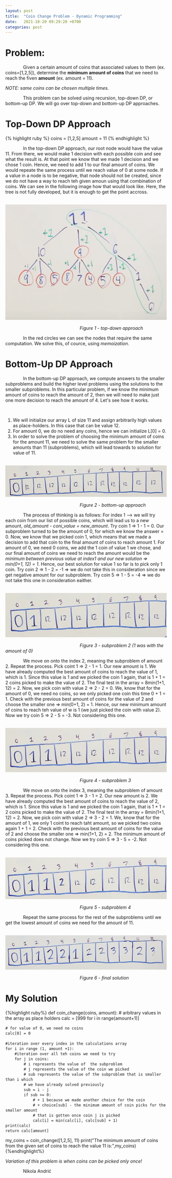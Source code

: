 ```yaml
---
layout: post
title:  "Coin Change Problem - Dynamic Programming"
date:   2021-10-20 09:29:20 +0700
categories: post
---
```

 
# Problem:

 &nbsp;&nbsp;&nbsp;&nbsp;&nbsp;&nbsp;&nbsp;&nbsp;&nbsp;&nbsp;&nbsp;&nbsp;&nbsp;
 Given a certain amount of coins that associated values to them (ex. coins=[1,2,5]), determine the **minimum amount of coins** that we need to reach the fiven **amount** (ex. amount = 11).

 *NOTE: same coins can be chosen multiple times.*
  

 &nbsp;&nbsp;&nbsp;&nbsp;&nbsp;&nbsp;&nbsp;&nbsp;&nbsp;&nbsp;&nbsp;&nbsp;&nbsp;
 This problem can be solved using recursion, top-down DP, or bottom-up DP. We will go over top-down and bottom-up DP approaches.
 
# Top-Down DP Approach

 {% highlight ruby %}
 coins = [1,2,5]
 amount = 11
 {% endhighlight %}
 
 &nbsp;&nbsp;&nbsp;&nbsp;&nbsp;&nbsp;&nbsp;&nbsp;&nbsp;&nbsp;&nbsp;&nbsp;&nbsp;
 In the top-down DP approach, our root node would have the value 11. From there, we would make 1 decision with each possible coin and see what the result is. At that point we know that we made 1 decision and we chose 1 coin. Hence, we need to add 1 to our final amount of coins. We would repeate the same process until we reach value of 0 at some node. If a value in a node is to be negative, that node should not be created, since we do not have a way to reach teh given amoun using that combination of coins. We can see in the following image how that would look like. Here, the tree is not fully developed, but it is enough to get the point accross.
 
&nbsp;&nbsp;&nbsp;&nbsp;&nbsp;&nbsp;&nbsp;&nbsp;&nbsp;&nbsp;&nbsp;&nbsp;&nbsp;&nbsp;&nbsp;&nbsp;&nbsp;&nbsp; 
![top-down-approach](../../assets/posts_images/coin_0.png)

&nbsp;&nbsp;&nbsp;&nbsp;&nbsp;&nbsp;&nbsp;&nbsp;&nbsp;&nbsp;&nbsp;&nbsp;&nbsp;&nbsp;&nbsp;&nbsp;&nbsp;&nbsp;&nbsp;&nbsp;&nbsp;&nbsp;&nbsp;&nbsp;&nbsp;&nbsp;&nbsp;&nbsp;&nbsp;&nbsp;&nbsp;&nbsp;&nbsp;&nbsp;&nbsp;&nbsp;&nbsp;&nbsp;&nbsp;&nbsp;&nbsp;&nbsp;&nbsp;&nbsp;&nbsp;&nbsp;&nbsp;&nbsp;&nbsp;&nbsp;&nbsp;&nbsp;&nbsp;&nbsp;&nbsp;&nbsp;&nbsp;&nbsp;&nbsp;*Figure 1 - top-down approach*
 
 &nbsp;&nbsp;&nbsp;&nbsp;&nbsp;&nbsp;&nbsp;&nbsp;&nbsp;&nbsp;&nbsp;&nbsp;&nbsp;
 In the red circles we can see the nodes that require the same computation. We solve this, of cource, using *memoization*. 
 
# Bottom-Up DP Approach
 
 &nbsp;&nbsp;&nbsp;&nbsp;&nbsp;&nbsp;&nbsp;&nbsp;&nbsp;&nbsp;&nbsp;&nbsp;&nbsp;
 In the bottom-up DP approach, we compute answers to the smaller subproblems and build the higher level problems using the solutions to the smaller subproblems. In this particular problem, if we know the minimum amount of coins to reach the amount of 2, then we will need to make just one more decision to reach the amount of 4. Let's see how it works.
 
 &nbsp;&nbsp;&nbsp;&nbsp;&nbsp;&nbsp;&nbsp;&nbsp;&nbsp;&nbsp;&nbsp;&nbsp;&nbsp;
 1. We will initialize our array L of size 11 and assign arbitrarily high values as place-holders. In this case that can be value 12.
 2. For amount 0, we do no need any coins, hence we can initialize L[0] = 0.
 3. In order to solve the problem of choosing the minimum amount of coins for the amount 11, we need to solve the same problem for the smaller amounts than 11 (subproblems), which will lead towards to solution for value of 11.
 
 
 &nbsp;&nbsp;&nbsp;&nbsp;&nbsp;&nbsp;&nbsp;&nbsp;&nbsp;&nbsp;&nbsp;&nbsp;&nbsp;&nbsp;&nbsp;&nbsp;&nbsp;&nbsp; 
![bottom-up-approach](../../assets/posts_images/coins_1.png)

&nbsp;&nbsp;&nbsp;&nbsp;&nbsp;&nbsp;&nbsp;&nbsp;&nbsp;&nbsp;&nbsp;&nbsp;&nbsp;&nbsp;&nbsp;&nbsp;&nbsp;&nbsp;&nbsp;&nbsp;&nbsp;&nbsp;&nbsp;&nbsp;&nbsp;&nbsp;&nbsp;&nbsp;&nbsp;&nbsp;&nbsp;&nbsp;&nbsp;&nbsp;&nbsp;&nbsp;&nbsp;&nbsp;&nbsp;&nbsp;&nbsp;&nbsp;&nbsp;&nbsp;&nbsp;&nbsp;&nbsp;&nbsp;&nbsp;&nbsp;&nbsp;&nbsp;&nbsp;&nbsp;&nbsp;&nbsp;&nbsp;&nbsp;&nbsp;*Figure 2 - bottom-up approach*
 
 &nbsp;&nbsp;&nbsp;&nbsp;&nbsp;&nbsp;&nbsp;&nbsp;&nbsp;&nbsp;&nbsp;&nbsp;&nbsp;
 The process of thinking is as follows: For index 1 -->  we will try each coin from our list of possible coins, which will lead us to a new amount, *old_amount - coni_value = new_amount*. Try coin 1 => 1 - 1 = 0. Our subproblem turned to be the amount of 0, for which we know the answer = 0. Now, we know that we picked coin 1, which means that we made a decision to add that coin to the final amount of coins to reach amount 1. For amount of 0, we need 0 coins, we add the 1 coin of value 1 we chose, and our final amount of coins  we need to reach the amount would be the *minimum between previous value at index1 and our new solution => min(0+1, 12) = 1*. Hence, our best solution for value 1 so far is to pick only 1 coin. Try coin 2 => 1 - 2 = -1 => we do not take this in consideration since we get negative amount for our subproblem. Try coin 5 => 1 - 5 = -4 => we do not take this one in consideration eaither. 
 
  &nbsp;&nbsp;&nbsp;&nbsp;&nbsp;&nbsp;&nbsp;&nbsp;&nbsp;&nbsp;&nbsp;&nbsp;&nbsp;&nbsp;&nbsp;&nbsp;&nbsp;&nbsp; 
![bottom-up-approach](../../assets/posts_images/coins_3.png)

&nbsp;&nbsp;&nbsp;&nbsp;&nbsp;&nbsp;&nbsp;&nbsp;&nbsp;&nbsp;&nbsp;&nbsp;&nbsp;&nbsp;&nbsp;&nbsp;&nbsp;&nbsp;&nbsp;&nbsp;&nbsp;&nbsp;&nbsp;&nbsp;&nbsp;&nbsp;&nbsp;&nbsp;&nbsp;&nbsp;&nbsp;&nbsp;&nbsp;&nbsp;&nbsp;&nbsp;&nbsp;&nbsp;&nbsp;&nbsp;&nbsp;&nbsp;&nbsp;&nbsp;&nbsp;&nbsp;&nbsp;&nbsp;&nbsp;&nbsp;&nbsp;&nbsp;&nbsp;&nbsp;&nbsp;&nbsp;&nbsp;&nbsp;&nbsp;*Figure 3 - subproblem 2 (1 was with the amount of 0)*

&nbsp;&nbsp;&nbsp;&nbsp;&nbsp;&nbsp;&nbsp;&nbsp;&nbsp;&nbsp;&nbsp;&nbsp;&nbsp;
We move on onto the index 2, meaning the subproblem of amount 2.  Repeat the process. Pick coint 1 => 2 - 1 = 1. Our new amount is 1. We have already computed the best amount of coins to reach the value of 1, which is 1. Since this value is 1 and we picked the coin 1 again, that is 1 + 1 = 2 coins picked to make the value of 2. The final test in the array = 8min(1+1, 12) = 2. Now, we pick coin with value 2 => 2 - 2 = 0. We, know that for the amount of 0, we need no coins, so we only picked one coin this time 0 + 1 = 1. Check with the previous best amount of coins for the value of 2 and choose the smaller one => min(0+1, 2) = 1. Hence, our new minimum amount of coins to reach teh value of w is 1 (we just picked the coin with value 2).  Now we try coin 5 => 2 - 5 = -3. Not considering this one. 

  &nbsp;&nbsp;&nbsp;&nbsp;&nbsp;&nbsp;&nbsp;&nbsp;&nbsp;&nbsp;&nbsp;&nbsp;&nbsp;&nbsp;&nbsp;&nbsp;&nbsp;&nbsp; 
![bottom-up-approach](../../assets/posts_images/coins_4.png)

&nbsp;&nbsp;&nbsp;&nbsp;&nbsp;&nbsp;&nbsp;&nbsp;&nbsp;&nbsp;&nbsp;&nbsp;&nbsp;&nbsp;&nbsp;&nbsp;&nbsp;&nbsp;&nbsp;&nbsp;&nbsp;&nbsp;&nbsp;&nbsp;&nbsp;&nbsp;&nbsp;&nbsp;&nbsp;&nbsp;&nbsp;&nbsp;&nbsp;&nbsp;&nbsp;&nbsp;&nbsp;&nbsp;&nbsp;&nbsp;&nbsp;&nbsp;&nbsp;&nbsp;&nbsp;&nbsp;&nbsp;&nbsp;&nbsp;&nbsp;&nbsp;&nbsp;&nbsp;&nbsp;&nbsp;&nbsp;&nbsp;&nbsp;&nbsp;*Figure 4 - subproblem 3*

 &nbsp;&nbsp;&nbsp;&nbsp;&nbsp;&nbsp;&nbsp;&nbsp;&nbsp;&nbsp;&nbsp;&nbsp;&nbsp;
 We move on onto the index 3, meaning the subproblem of amount 3.  Repeat the process. Pick coint 1 => 3 - 1 = 2. Our new amount is 2. We have already computed the best amount of coins to reach the value of 2, which is 1. Since this value is 1 and we picked the coin 1 again, that is 1 + 1 = 2 coins picked to make the value of 2. The final test in the array = 8min(1+1, 12) = 2. Now, we pick coin with value 2 => 3 - 2 = 1. We, know that for the amount of 1, we only 1 coint to reach taht amount, so we picked two coins again 1 + 1 = 2. Check with the previous best amount of coins for the value of 2 and choose the smaller one => min(1+1, 2) = 2. The minimum amount of coins picked does not change. Now we try coin 5 => 3 - 5 = -2. Not considering this one. 

 &nbsp;&nbsp;&nbsp;&nbsp;&nbsp;&nbsp;&nbsp;&nbsp;&nbsp;&nbsp;&nbsp;&nbsp;&nbsp;&nbsp;&nbsp;&nbsp;&nbsp;&nbsp; 
![bottom-up-approach](../../assets/posts_images/coins_5.png)

&nbsp;&nbsp;&nbsp;&nbsp;&nbsp;&nbsp;&nbsp;&nbsp;&nbsp;&nbsp;&nbsp;&nbsp;&nbsp;&nbsp;&nbsp;&nbsp;&nbsp;&nbsp;&nbsp;&nbsp;&nbsp;&nbsp;&nbsp;&nbsp;&nbsp;&nbsp;&nbsp;&nbsp;&nbsp;&nbsp;&nbsp;&nbsp;&nbsp;&nbsp;&nbsp;&nbsp;&nbsp;&nbsp;&nbsp;&nbsp;&nbsp;&nbsp;&nbsp;&nbsp;&nbsp;&nbsp;&nbsp;&nbsp;&nbsp;&nbsp;&nbsp;&nbsp;&nbsp;&nbsp;&nbsp;&nbsp;&nbsp;&nbsp;&nbsp;*Figure 5 - subproblem 4*

 &nbsp;&nbsp;&nbsp;&nbsp;&nbsp;&nbsp;&nbsp;&nbsp;&nbsp;&nbsp;&nbsp;&nbsp;&nbsp;
 Repeat the same process for the rest of the subproblems until we get the lowest amount of coins we need for the amount of 11. 
 
  &nbsp;&nbsp;&nbsp;&nbsp;&nbsp;&nbsp;&nbsp;&nbsp;&nbsp;&nbsp;&nbsp;&nbsp;&nbsp;&nbsp;&nbsp;&nbsp;&nbsp;&nbsp; 
![bottom-up-approach](../../assets/posts_images/coins_6.png)

&nbsp;&nbsp;&nbsp;&nbsp;&nbsp;&nbsp;&nbsp;&nbsp;&nbsp;&nbsp;&nbsp;&nbsp;&nbsp;&nbsp;&nbsp;&nbsp;&nbsp;&nbsp;&nbsp;&nbsp;&nbsp;&nbsp;&nbsp;&nbsp;&nbsp;&nbsp;&nbsp;&nbsp;&nbsp;&nbsp;&nbsp;&nbsp;&nbsp;&nbsp;&nbsp;&nbsp;&nbsp;&nbsp;&nbsp;&nbsp;&nbsp;&nbsp;&nbsp;&nbsp;&nbsp;&nbsp;&nbsp;&nbsp;&nbsp;&nbsp;&nbsp;&nbsp;&nbsp;&nbsp;&nbsp;&nbsp;&nbsp;&nbsp;&nbsp;*Figure 6 - final solution*
 
# My Solution

 {%highlight ruby%}
 def coin_change(coins, amount):
    # arbitrary values in the array as place holders
    calc = [999 for i in range(amount+1)]
    
    # for value of 0, we need no coins
    calc[0] = 0
    
    #iteration over every index in the calculations array
    for i in range (1, amount +1):
        #iteration over all teh coins we need to try
        for j in coins:
            # i represents the value of  the subproblem
            # j represents the value of the coin we picked
            # sub represents the value of the subproblem that is smaller than i which
            # we have already solved previously
            sub = i - j
            if sub >= 0:
                # + 1 because we made another choice for the coin 
                # + choice[sub] - the minimum amount of coin picks for the smaller amount
                # that is gotten once coin j is picked
                calc[i] = min(calc[i], calc[sub] + 1)
    print(calc)
    return calc[amount]
    
my_coins = coin_change([1,2,5], 11)
print("The minimum amount of coins from the given set of coins to reach the value 11 is:",my_coins)
 {%endhighlight%}
 
 *Variation of this problem is when coins can be picked only once!*
 
 &nbsp;&nbsp;&nbsp;&nbsp;&nbsp;&nbsp;&nbsp;&nbsp;&nbsp;&nbsp;&nbsp;&nbsp;&nbsp;
 Nikola Andrić
 
 

 
